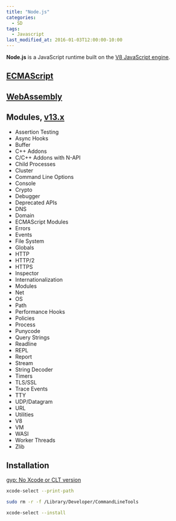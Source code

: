 ```yaml
---
title: "Node.js"
categories:
  - SD
tags:
  - Javascript
last_modified_at: 2016-01-03T12:00:00-10:00
---
```


**Node.js** is a JavaScript runtime built on the [V8 JavaScript engine](https://v8.dev/).

## [ECMAScript](https://tc39.es/ecma262/)

## [WebAssembly](https://webassembly.github.io/spec/core/)

## Modules, [v13.x](https://nodejs.org/docs/latest-v13.x/api/)

- Assertion Testing
- Async Hooks
- Buffer
- C++ Addons
- C/C++ Addons with N-API
- Child Processes
- Cluster
- Command Line Options
- Console
- Crypto
- Debugger
- Deprecated APIs
- DNS
- Domain
- ECMAScript Modules
- Errors
- Events
- File System
- Globals
- HTTP
- HTTP/2
- HTTPS
- Inspector
- Internationalization
- Modules
- Net
- OS
- Path
- Performance Hooks
- Policies
- Process
- Punycode
- Query Strings
- Readline
- REPL
- Report
- Stream
- String Decoder
- Timers
- TLS/SSL
- Trace Events
- TTY
- UDP/Datagram
- URL
- Utilities
- V8
- VM
- WASI
- Worker Threads
- Zlib

## Installation

[gyp: No Xcode or CLT version](https://medium.com/flawless-app-stories/gyp-no-xcode-or-clt-version-detected-macos-catalina-anansewaa-38b536389e8d)

```bash
xcode-select --print-path

sudo rm -r -f /Library/Developer/CommandLineTools

xcode-select --install
```
